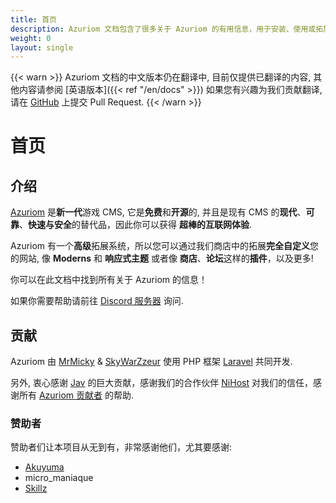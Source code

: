 ```yaml
---
title: 首页
description: Azuriom 文档包含了很多关于 Azuriom 的有用信息，用于安装、使用或拓展开发。
weight: 0
layout: single
---
```


{{< warn >}}
Azuriom 文档的中文版本仍在翻译中, 目前仅提供已翻译的内容, 其他内容请参阅 [英语版本]({{< ref "/en/docs" >}})
如果您有兴趣为我们贡献翻译, 请在 [GitHub](https://github.com/Azuriom/azuriom.com) 上提交 Pull Request.
{{< /warn >}}

# 首页

## 介绍

[Azuriom](https://azuriom.com/) 是**新一代**游戏 CMS,
 它是**免费**和**开源**的, 并且是现有 CMS 的**现代**、**可靠**、**快速与安全**的替代品，因此你可以获得 **超棒的互联网体验**.

Azuriom 有一个**高级**拓展系统，所以您可以通过我们商店中的拓展**完全自定义**您的网站,
像 **Moderns** 和 **响应式主题** 或者像 **商店**、**论坛**这样的**插件**，以及更多!

你可以在此文档中找到所有关于 Azuriom 的信息！

如果你需要帮助请前往 [Discord 服务器](https://azuriom.com/discord) 询问.

## 贡献

Azuriom 由 [MrMicky](https://mrmicky.fr/) & [SkyWarZzeur](https://twitter.com/SkyWarZzeur) 使用 PHP
框架 [Laravel](https://laravel.com/) 共同开发.

另外, 衷心感谢 [Jav](https://www.linkedin.com/in/jean-alexandre-valentin-531236153/) 的巨大贡献，感谢我们的合作伙伴 [NiHost](https://www.ni-host.com/?utm_source=home&utm_medium=links&utm_campaign=AzuriomCom) 对我们的信任，感谢所有
[Azuriom 贡献者](https://github.com/Azuriom/Azuriom/graphs/contributors) 的帮助.

### 赞助者

赞助者们让本项目从无到有，非常感谢他们，尤其要感谢:
* [Akuyuma](https://toxyca.fr/)
* micro_maniaque
* [Skillz](https://www.evolved-network.com/)
